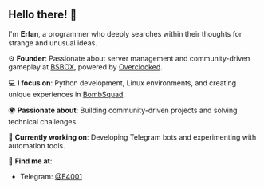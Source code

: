 ## Hello there! 👋  
I'm 𝐄𝐫𝐟𝐚𝐧, a programmer who deeply searches within their thoughts for strange and unusual ideas.  

⚙️ **Founder**: Passionate about server management and community-driven gameplay at [BSBOX](https://your-bsbox-link.com), powered by [Overclocked](https://your-overclocked-link.com).  

💻 **I focus on**: Python development, Linux environments, and creating unique experiences in [BombSquad](https://your-bombsquad-link.com).  

🌍 **Passionate about**: Building community-driven projects and solving technical challenges.  

🚀 **Currently working on**: Developing Telegram bots and experimenting with automation tools.  

📍 **Find me at**:  
- Telegram: [@E4001](https://t.me/E4001)
